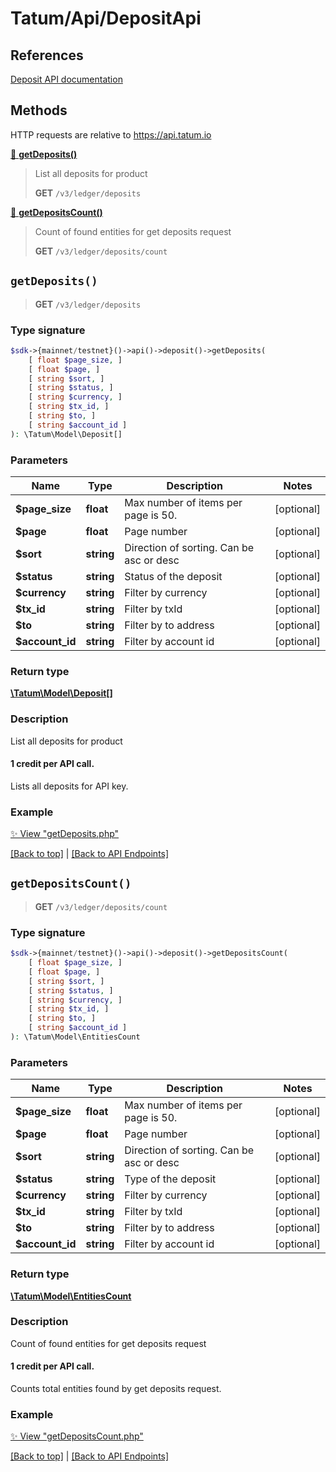 # Tatum/Api/DepositApi

## References

[Deposit API documentation](https://apidoc.tatum.io/tag/Deposit/)

## Methods

HTTP requests are relative to https://api.tatum.io

[🔹 **getDeposits()**](#getdeposits) 

> List all deposits for product
> 
> **GET** `/v3/ledger/deposits`

[🔹 **getDepositsCount()**](#getdepositscount) 

> Count of found entities for get deposits request
> 
> **GET** `/v3/ledger/deposits/count`



## `getDeposits()`

> **GET** `/v3/ledger/deposits`

### Type signature

```php
$sdk->{mainnet/testnet}()->api()->deposit()->getDeposits(
    [ float $page_size, ]
    [ float $page, ]
    [ string $sort, ]
    [ string $status, ]
    [ string $currency, ]
    [ string $tx_id, ]
    [ string $to, ]
    [ string $account_id ]
): \Tatum\Model\Deposit[]
```

### Parameters

Name | Type | Description  | Notes
------------- | ------------- | ------------- | -------------
 **$page_size** | **float**  | Max number of items per page is 50. | [optional]
 **$page** | **float**  | Page number | [optional]
 **$sort** | **string**  | Direction of sorting. Can be asc or desc | [optional]
 **$status** | **string**  | Status of the deposit | [optional]
 **$currency** | **string**  | Filter by currency | [optional]
 **$tx_id** | **string**  | Filter by txId | [optional]
 **$to** | **string**  | Filter by to address | [optional]
 **$account_id** | **string**  | Filter by account id | [optional]

### Return type

[**\Tatum\Model\Deposit[]**](../Model/Deposit.md)

### Description

List all deposits for product

<h4>1 credit per API call.</h4>



Lists all deposits for API key.

### Example

[✨ View "getDeposits.php"](https://github.com/tatumio/tatum-php/blob/master/examples/Api/DepositApi/getDeposits.php)

[[Back to top]](#) | [[Back to API Endpoints]](../index.md#api-endpoints)

## `getDepositsCount()`

> **GET** `/v3/ledger/deposits/count`

### Type signature

```php
$sdk->{mainnet/testnet}()->api()->deposit()->getDepositsCount(
    [ float $page_size, ]
    [ float $page, ]
    [ string $sort, ]
    [ string $status, ]
    [ string $currency, ]
    [ string $tx_id, ]
    [ string $to, ]
    [ string $account_id ]
): \Tatum\Model\EntitiesCount
```

### Parameters

Name | Type | Description  | Notes
------------- | ------------- | ------------- | -------------
 **$page_size** | **float**  | Max number of items per page is 50. | [optional]
 **$page** | **float**  | Page number | [optional]
 **$sort** | **string**  | Direction of sorting. Can be asc or desc | [optional]
 **$status** | **string**  | Type of the deposit | [optional]
 **$currency** | **string**  | Filter by currency | [optional]
 **$tx_id** | **string**  | Filter by txId | [optional]
 **$to** | **string**  | Filter by to address | [optional]
 **$account_id** | **string**  | Filter by account id | [optional]

### Return type

[**\Tatum\Model\EntitiesCount**](../Model/EntitiesCount.md)

### Description

Count of found entities for get deposits request

<h4>1 credit per API call.</h4>



Counts total entities found by get deposits request.

### Example

[✨ View "getDepositsCount.php"](https://github.com/tatumio/tatum-php/blob/master/examples/Api/DepositApi/getDepositsCount.php)

[[Back to top]](#) | [[Back to API Endpoints]](../index.md#api-endpoints)
